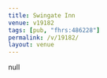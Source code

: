 ```yaml
---
title: Swingate Inn
venue: v19182
tags: [pub, "fhrs:486228"]
permalink: /v/19182/
layout: venue
---
```

null